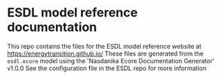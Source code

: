 # ESDL model reference documentation
This repo contains the files for the ESDL model reference website at https://energytransition.github.io/
These files are generated from the ```esdl.ecore``` model using the 'Nasdanika Ecore Documentation Generator' v1.0.0
See the configuration file in the ESDL repo for more information

